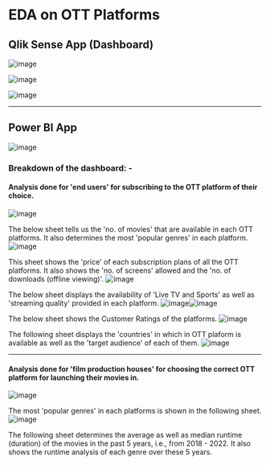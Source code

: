 # EDA on OTT Platforms

## Qlik Sense App (Dashboard)

![image](https://github.com/codeikshit15/EDA-on-OTT-Platforms/assets/76237679/96f4e4d0-c3a6-4775-aa77-51ee46f77c4f)

![image](https://github.com/codeikshit15/EDA-on-OTT-Platforms/assets/76237679/81ec4d81-90e4-4e13-bc14-0359a4995a33)

![image](https://github.com/codeikshit15/EDA-on-OTT-Platforms/assets/76237679/09fc1a28-0bf9-46d9-8d7a-e64b818a9cea)

---

## Power BI App

![image](https://github.com/codeikshit15/EDA-on-OTT-Platforms/assets/76237679/641a17df-c7c0-4a4b-be44-90b43bc5df87)

### Breakdown of the dashboard: -

#### Analysis done for 'end users' for subscribing to the OTT platform of their choice.

![image](https://github.com/codeikshit15/EDA-on-OTT-Platforms/assets/76237679/7bf79f1f-47ec-4338-b567-35c948dc8222)

The below sheet tells us the 'no. of movies' that are available in each OTT platforms. It also determines the most 'popular genres' in each platform.
![image](https://github.com/codeikshit15/EDA-on-OTT-Platforms/assets/76237679/f15661bd-ba4e-429c-be3a-e25d1a551fe6)

This sheet shows the 'price' of each subscription plans of all the OTT platforms. It also shows the 'no. of screens' allowed and the 'no. of downloads (offline viewing)'.
![image](https://github.com/codeikshit15/EDA-on-OTT-Platforms/assets/76237679/0f8aa095-5514-4494-97c3-04a7a68a89ae)

The below sheet displays the availability of 'Live TV and Sports' as well as 'streaming quality' provided in each platform.
![image](https://github.com/codeikshit15/EDA-on-OTT-Platforms/assets/76237679/75c80bc5-5cce-4600-9db0-f33c57fa73c7)![image](https://github.com/codeikshit15/EDA-on-OTT-Platforms/assets/76237679/bdfae2be-00c3-423a-842a-3c93112a2f7e)

The below sheet shows the Customer Ratings of the platforms.
![image](https://github.com/codeikshit15/EDA-on-OTT-Platforms/assets/76237679/508c0e9b-7a8a-4806-a29c-d837f7bb4863)

The following sheet displays the 'countries' in which in OTT plaform is available as well as the 'target audience' of each of them.
![image](https://github.com/codeikshit15/EDA-on-OTT-Platforms/assets/76237679/005929b6-d995-496a-94f3-1c9fca5af6c3)

---

#### Analysis done for 'film production houses' for choosing the correct OTT platform for launching their movies in.

![image](https://github.com/codeikshit15/EDA-on-OTT-Platforms/assets/76237679/9ccd2db9-8688-40bf-b430-e858eaffb1cd)

The most 'popular genres' in each platforms is shown in the following sheet.
![image](https://github.com/codeikshit15/EDA-on-OTT-Platforms/assets/76237679/89c942de-a28f-4993-8b02-ffaea352b598)

The following sheet determines the average as well as median runtime (duration) of the movies in the past 5 years, i.e., from 2018 - 2022. It also shows the runtime analysis of each genre over these 5 years.
